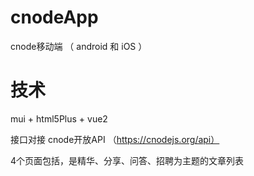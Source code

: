 # cnodeApp

cnode移动端 （ android 和 iOS ）

# 技术

mui + html5Plus + vue2

接口对接 cnode开放API  （https://cnodejs.org/api）

4个页面包括，是精华、分享、问答、招聘为主题的文章列表

